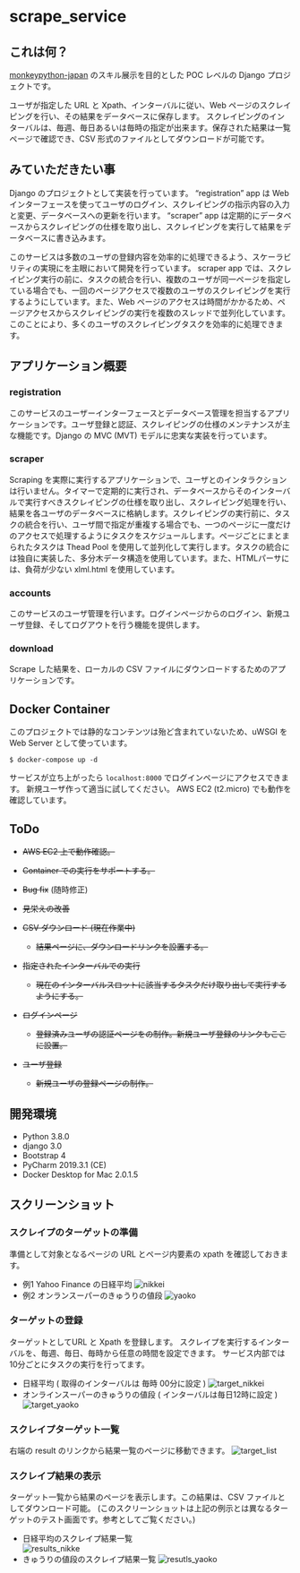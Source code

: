 # scrape_service



## これは何？


[monkeypython-japan](https://monkeypython-japan.github.io/) のスキル展示を目的とした POC レベルの Django プロジェクトです。

ユーザが指定した URL と Xpath、インターバルに従い、Web ページのスクレイピングを行い、その結果をデータベースに保存します。
スクレイピングのインターバルは、毎週、毎日あるいは毎時の指定が出来ます。保存された結果は一覧ページで確認でき、CSV 形式のファイルとしてダウンロードが可能です。

## みていただきたい事


Django のプロジェクトとして実装を行っています。
“registration” app は Web インターフェースを使ってユーザのログイン、スクレイピングの指示内容の入力と変更、データベースへの更新を行います。
“scraper” app は定期的にデータベースからスクレイピングの仕様を取り出し、スクレイピングを実行して結果をデータベースに書き込みます。

このサービスは多数のユーザの登録内容を効率的に処理できるよう、スケーラビリティの実現にを主眼において開発を行っています。
scraper app では、スクレイピング実行の前に、タスクの統合を行い、複数のユーザが同一ページを指定している場合でも、一回のページアクセスで複数のユーザのスクレイピングを実行するようにしています。また、Web ページのアクセスは時間がかかるため、ページアクセスからスクレイピングの実行を複数のスレッドで並列化しています。このことにより、多くのユーザのスクレイピングタスクを効率的に処理できます。

## アプリケーション概要


### registration

このサービスのユーザーインターフェースとデータベース管理を担当するアプリケーションです。ユーザ登録と認証、スクレイピングの仕様のメンテナンスが主な機能です。Django の MVC (MVT) モデルに忠実な実装を行っています。

### scraper

Scraping を実際に実行するアプリケーションで、ユーザとのインタラクションは行いません。タイマーで定期的に実行され、データベースからそのインターバルで実行すべきスクレイピングの仕様を取り出し、スクレイピング処理を行い、結果を各ユーザのデータベースに格納します。スクレイピングの実行前に、タスクの統合を行い、ユーザ間で指定が重複する場合でも、一つのページに一度だけのアクセスで処理するようにタスクをスケジュールします。ページごとにまとまられたタスクは Thead Pool を使用して並列化して実行します。タスクの統合には独自に実装した、多分木データ構造を使用しています。また、HTMLパーサには、負荷が少ない xlml.html を使用しています。

### accounts

このサービスのユーザ管理を行います。ログインページからのログイン、新規ユーザ登録、そしてログアウトを行う機能を提供します。

### download

Scrape した結果を、ローカルの CSV ファイルにダウンロードするためのアプリケーションです。

## Docker Container

このプロジェクトでは静的なコンテンツは殆ど含まれていないため、uWSGI を Web Server として使っています。

```$ docker-compose up -d ```

サービスが立ち上がったら ```localhost:8000``` でログインページにアクセスできます。
新規ユーザ作って適当に試してください。 AWS EC2 (t2.micro) でも動作を確認しています。

## ToDo

* ~~AWS EC2 上で動作確認。~~

* ~~Container での実行をサポートする。~~

* ~~Bug fix~~  (随時修正)

* ~~見栄えの改善~~

* ~~CSV ダウンロード (現在作業中)~~
  * ~~結果ページに、ダウンロードリンクを設置する。~~

* ~~指定されたインターバルでの実行~~
  * ~~現在のインターバルスロットに該当するタスクだけ取り出して実行するようにする。~~

* ~~ログインページ~~
  * ~~登録済みユーザの認証ページをの制作。新規ユーザ登録のリンクもここに設置。~~
* ~~ユーザ登録~~
  * ~~新規ユーザの登録ページの制作。~~

## 開発環境
* Python  3.8.0
* django 3.0
* Bootstrap 4
* PyCharm 2019.3.1 (CE)
* Docker Desktop for Mac 2.0.1.5

## スクリーンショット
### スクレイプのターゲットの準備
準備として対象となるページの URL とページ内要素の xpath を確認しておきます。

* 例1  Yahoo Finance の日経平均
![nikkei](./screen_shots/00_1_Nikkei_web_page.png)
* 例2 オンランスーパーのきゅうりの値段
![yaoko](./screen_shots/00_2_Yaoko_web_page.png)

### ターゲットの登録
ターゲットとしてURL と Xpath を登録します。
スクレイプを実行するインターバルを、毎週、毎日、毎時から任意の時間を設定できます。
サービス内部では 10分ごとにタスクの実行を行ってます。

* 日経平均  ( 取得のインターバルは 毎時 00分に設定 )
![target_nikkei](./screen_shots/02_create_scrape_target_nikkei.png)
* オンラインスーパーのきゅうりの値段 ( インターバルは毎日12時に設定 )
![target_yaoko](./screen_shots/03_create_scrape_target_yaoko.png)

### スクレイプターゲット一覧
右端の result のリンクから結果一覧のページに移動できます。
![target_list](./screen_shots/04_scrape_target_lsit_Nikke_Yaoko.png)

### スクレイプ結果の表示
ターゲット一覧から結果のページを表示します。この結果は、CSV ファイルとしてダウンロード可能。
(このスクリーンショットは上記の例示とは異なるターゲットのテスト画面です。参考としてご覧ください。)

* 日経平均のスクレイプ結果一覧    
![results_nikke](./screen_shots/05_scrape_result_nikkei_h3.png)
* きゅうりの値段のスクレイプ結果一覧
![resutls_yaoko](./screen_shots/06_scrape_result_yaoko.png)